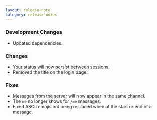 ```yaml
---
layout: release-note
category: release-notes
---
```


### Development Changes

- Updated dependencies.

### Changes

- Your status will now persist between sessions.
- Removed the title on the login page.

### Fixes

- Messages from the server will now appear in the same channel.
- The `me` no longer shows for `/me` messages.
- Fixed ASCII emojis not being replaced when at the start or end of a message.

